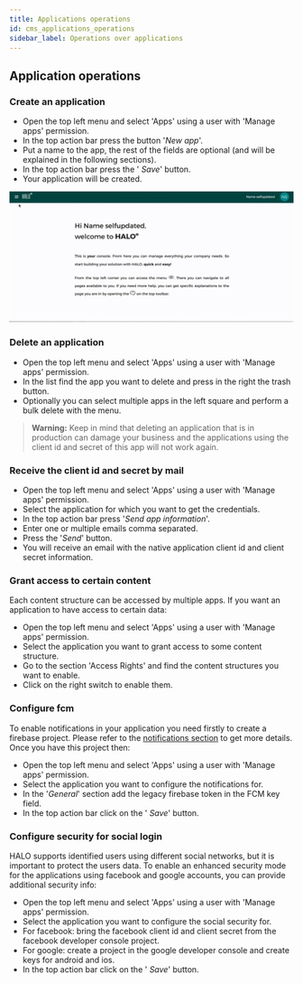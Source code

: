 ```yaml
---
title: Applications operations
id: cms_applications_operations
sidebar_label: Operations over applications
---
```


## Application operations

### Create an application

- Open the top left menu and select 'Apps' using a user with 'Manage apps' permission.
- In the top action bar press the button '*New app*'.
- Put a name to the app, the rest of the fields are optional (and will be explained in the following sections).
- In the top action bar press the '<span class="fa fa-floppy-o"></span> *Save*' button.
- Your application will be created.

![](../../../img/tutorial_create_app.gif)

### Delete an application

- Open the top left menu and select 'Apps' using a user with 'Manage apps' permission.
- In the list find the app you want to delete and press in the right the <span class="fa fa-trash"></span> trash button.
- Optionally you can select multiple apps in the left square and perform a bulk delete with the <span class="fa fa-ellipsis-v"></span> menu.

> **Warning:** Keep in mind that deleting an application that is in production can damage your business and the applications using the client id and secret of this app will not work again.

### Receive the client id and secret by mail

- Open the top left menu and select 'Apps' using a user with 'Manage apps' permission.
- Select the application for which you want to get the credentials.
- In the top action bar press '*Send app information*'.
- Enter one or multiple emails comma separated.
- Press the '*Send*' button.
- You will receive an email with the native application client id and client secret information.

### Grant access to certain content

Each content structure can be accessed by multiple apps. If you want an application to have access to certain data:

- Open the top left menu and select 'Apps' using a user with 'Manage apps' permission.
- Select the application you want to grant access to some content structure.
- Go to the section 'Access Rights' and find the content structures you want to enable.
- Click on the right switch to enable them.

### Configure fcm

To enable notifications in your application you need firstly to create a firebase project. Please refer
to the [notifications section](../notifications/cms_notifications_overview) to get more details. Once you have this project then:

- Open the top left menu and select 'Apps' using a user with 'Manage apps' permission.
- Select the application you want to configure the notifications for.
- In the '*General*' section add the legacy firebase token in the FCM key field.
- In the top action bar click on the '<span class="fa fa-floppy-o"></span> *Save*' button.

### Configure security for social login

HALO supports identified users using different social networks, but it is important to protect the
users data. To enable an enhanced security mode for the applications using facebook and google accounts,
you can provide additional security info:

- Open the top left menu and select 'Apps' using a user with 'Manage apps' permission.
- Select the application you want to configure the social security for.
- For facebook: bring the facebook client id and client secret from the facebook developer console project.
- For google: create a project in the google developer console and create keys for android and ios.
- In the top action bar click on the '<span class="fa fa-floppy-o"></span> *Save*' button.